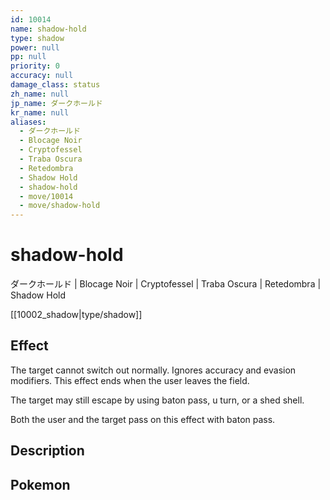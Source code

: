 ```yaml
---
id: 10014
name: shadow-hold
type: shadow
power: null
pp: null
priority: 0
accuracy: null
damage_class: status
zh_name: null
jp_name: ダークホールド
kr_name: null
aliases:
  - ダークホールド
  - Blocage Noir
  - Cryptofessel
  - Traba Oscura
  - Retedombra
  - Shadow Hold
  - shadow-hold
  - move/10014
  - move/shadow-hold
---
```

# shadow-hold
    
ダークホールド | Blocage Noir | Cryptofessel | Traba Oscura | Retedombra | Shadow Hold

[[10002_shadow|type/shadow]]

## Effect

The target cannot switch out normally.  Ignores accuracy and evasion modifiers.  This effect ends when the user leaves the field.

The target may still escape by using baton pass, u turn, or a shed shell.

Both the user and the target pass on this effect with baton pass.

## Description



## Pokemon




